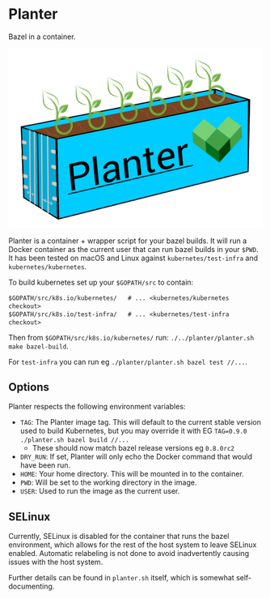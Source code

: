 # Planter 
Bazel in a container.

<img src="planter-logo.svg" />

Planter is a container + wrapper script for your bazel builds.
It will run a Docker container as the current user that can run bazel builds
in your `$PWD`. It has been tested on macOS and Linux against
`kubernetes/test-infra` and `kubernetes/kubernetes`.

To build kubernetes set up your `$GOPATH/src` to contain:
```
$GOPATH/src/k8s.io/kubernetes/   # ... <kubernetes/kubernetes checkout>
$GOPATH/src/k8s.io/test-infra/   # ... <kubernetes/test-infra checkout>
```
Then from `$GOPATH/src/k8s.io/kubernetes/` run:
 `./../planter/planter.sh make bazel-build`.

 For `test-infra` you can run eg `./planter/planter.sh bazel test //...`.

## Options

Planter respects the following environment variables:

 - `TAG`: The Planter image tag. This will default to the current stable
   version used to build Kubernetes, but you may override it with EG
   `TAG=0.9.0 ./planter.sh bazel build //...`
   - These should now match bazel release versions eg `0.8.0rc2`
 - `DRY_RUN`: If set, Planter will only echo the Docker command that would have
   been run.
 - `HOME`: Your home directory. This will be mounted in to the container.
 - `PWD`: Will be set to the working directory in the image.
 - `USER`: Used to run the image as the current user.

## SELinux

Currently, SELinux is disabled for the container that runs the bazel
environment, which allows for the rest of the host system to leave SELinux
enabled. Automatic relabeling is not done to avoid inadvertently causing issues
with the host system.


Further details can be found in `planter.sh` itself, which is somewhat
self-documenting.
